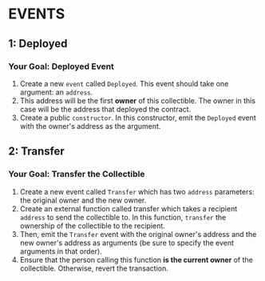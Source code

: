 # EVENTS
## 1: Deployed
### Your Goal: Deployed Event
1. Create a new `event` called `Deployed`. This event should take one argument: an `address`.
1. This address will be the first **owner** of this collectible. The owner in this case will be the address that deployed the contract.
1. Create a public `constructor`. In this constructor, emit the `Deployed` event with the owner's address as the argument.

## 2: Transfer
### Your Goal: Transfer the Collectible
1. Create a new event called `Transfer` which has two `address` parameters: the original owner and the new owner.
1. Create an external function called transfer which takes a recipient `address` to send the collectible to. In this function, `transfer` the ownership of the collectible to the recipient.
1. Then, emit the `Transfer` event with the original owner's address and the new owner's address as arguments (be sure to specify the event arguments in that order).
1. Ensure that the person calling this function **is the current owner** of the collectible. Otherwise, revert the transaction.